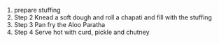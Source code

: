 1. prepare stuffing
2. Step 2 Knead a soft dough and roll a chapati and fill with the stuffing
3. Step 3 Pan fry the Aloo Paratha
4. Step 4 Serve hot with curd, pickle and chutney